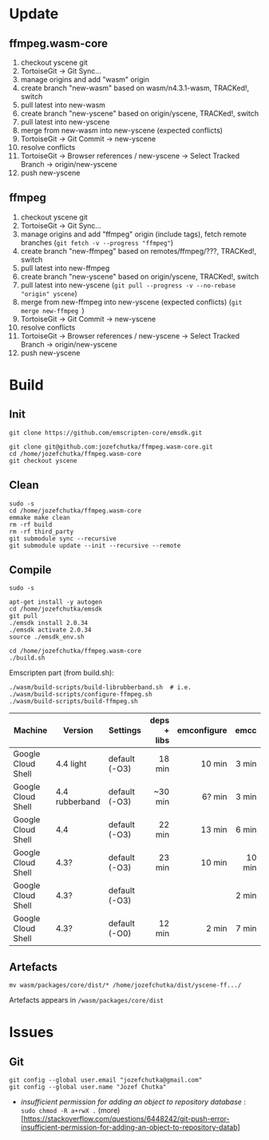 # Update

## ffmpeg.wasm-core

1. checkout yscene git
2. TortoiseGit -> Git Sync...
3. manage origins and add "wasm" origin
4. create branch "new-wasm" based on wasm/n4.3.1-wasm, TRACKed!, switch
5. pull latest into new-wasm
6. create branch "new-yscene" based on origin/yscene, TRACKed!, switch
7. pull latest into new-yscene
8. merge from new-wasm into new-yscene (expected conflicts)
9. TortoiseGit -> Git Commit -> new-yscene
10. resolve conflicts
11. TortoiseGit -> Browser references / new-yscene -> Select Tracked Branch -> origin/new-yscene
12. push new-yscene

## ffmpeg

1. checkout yscene git
2. TortoiseGit -> Git Sync...
3. manage origins and add "ffmpeg" origin (include tags), fetch remote branches (`git fetch -v --progress "ffmpeg"`)
4. create branch "new-ffmpeg" based on remotes/ffmpeg/???, TRACKed!, switch
5. pull latest into new-ffmpeg
6. create branch "new-yscene" based on origin/yscene, TRACKed!, switch
7. pull latest into new-yscene (`git pull --progress -v --no-rebase "origin" yscene`)
8. merge from new-ffmpeg into new-yscene (expected conflicts) (`git merge new-ffmpeg
`)
9. TortoiseGit -> Git Commit -> new-yscene
10. resolve conflicts
11. TortoiseGit -> Browser references / new-yscene -> Select Tracked Branch -> origin/new-yscene
12. push new-yscene

# Build

## Init

```
git clone https://github.com/emscripten-core/emsdk.git

git clone git@github.com:jozefchutka/ffmpeg.wasm-core.git
cd /home/jozefchutka/ffmpeg.wasm-core
git checkout yscene
```

## Clean 

```
sudo -s
cd /home/jozefchutka/ffmpeg.wasm-core
emmake make clean
rm -rf build
rm -rf third_party
git submodule sync --recursive
git submodule update --init --recursive --remote
```

## Compile

```
sudo -s

apt-get install -y autogen
cd /home/jozefchutka/emsdk
git pull
./emsdk install 2.0.34
./emsdk activate 2.0.34
source ./emsdk_env.sh

cd /home/jozefchutka/ffmpeg.wasm-core
./build.sh
```

Emscripten part (from build.sh):

```
./wasm/build-scripts/build-librubberband.sh  # i.e.
./wasm/build-scripts/configure-ffmpeg.sh
./wasm/build-scripts/build-ffmpeg.sh
```

| Machine            | Version        | Settings      | deps + libs | emconfigure | emcc   |
| ------------------ | -------------- | ------------- | ----------: | ----------: | -----: |
| Google Cloud Shell | 4.4 light      | default (-O3) |      18 min |      10 min |  3 min |
| Google Cloud Shell | 4.4 rubberband | default (-O3) |     ~30 min |      6? min |  3 min |
| Google Cloud Shell | 4.4            | default (-O3) |      22 min |      13 min |  6 min |
| Google Cloud Shell | 4.3?           | default (-O3) |      23 min |      10 min | 10 min |
| Google Cloud Shell | 4.3?           | default (-O3) |             |             |  2 min |
| Google Cloud Shell | 4.3?           | default (-O0) |      12 min |       2 min |  7 min |

## Artefacts 

```
mv wasm/packages/core/dist/* /home/jozefchutka/dist/yscene-ff.../
```
Artefacts appears in `/wasm/packages/core/dist`

# Issues

## Git

```
git config --global user.email "jozefchutka@gmail.com"
git config --global user.name "Jozef Chutka"
```

- _insufficient permission for adding an object to repository database_ : `sudo chmod -R a+rwX .` (more)[https://stackoverflow.com/questions/6448242/git-push-error-insufficient-permission-for-adding-an-object-to-repository-datab]
